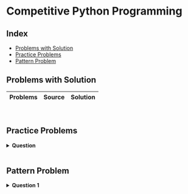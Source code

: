 # Competitive Python Programming

## Index

- [Problems with Solution](#problems-with-solution)
- [Practice Problems](#practice-problems)
- [Pattern Problem](#pattern-problem)

## Problems with Solution
| Problems | Source | Solution|
|-----------|--------|---------|


<br>

## Practice Problems

<details>
<summary>  <b>Question</b>  </Summary>

</details>

<br>

## Pattern Problem

<details>
<summary>  <b>Question 1</b>  </Summary>
WAP to print the following pattern. User enters rows and columns. User enter <code> row </code> = 6 and <code> column </code> = 8. <a href = "">[ Solution ]</a>
<pre>
********
*      *
*      *
*      *
*      *
********
</pre>
</details>
